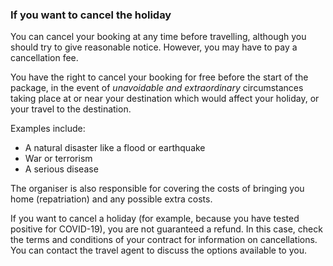 ###  If you want to cancel the holiday

You can cancel your booking at any time before travelling, although you should
try to give reasonable notice. However, you may have to pay a cancellation
fee.

You have the right to cancel your booking for free before the start of the
package, in the event of _unavoidable and extraordinary_ circumstances taking
place at or near your destination which would affect your holiday, or your
travel to the destination.

Examples include:

  * A natural disaster like a flood or earthquake 
  * War or terrorism 
  * A serious disease 

The organiser is also responsible for covering the costs of bringing you home
(repatriation) and any possible extra costs.

If you want to cancel a holiday (for example, because you have tested positive
for COVID-19), you are not guaranteed a refund. In this case, check the terms
and conditions of your contract for information on cancellations. You can
contact the travel agent to discuss the options available to you.
